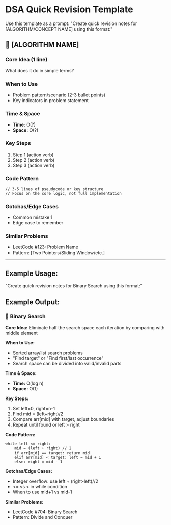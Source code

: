 # DSA Quick Revision Template

Use this template as a prompt: "Create quick revision notes for [ALGORITHM/CONCEPT NAME] using this format:"

## 🎯 **[ALGORITHM NAME]**

### **Core Idea (1 line)**
What does it do in simple terms?

### **When to Use**
- Problem pattern/scenario (2-3 bullet points)
- Key indicators in problem statement

### **Time & Space**
- **Time:** O(?)
- **Space:** O(?)

### **Key Steps**
1. Step 1 (action verb)
2. Step 2 (action verb) 
3. Step 3 (action verb)

### **Code Pattern**
```
// 3-5 lines of pseudocode or key structure
// Focus on the core logic, not full implementation
```

### **Gotchas/Edge Cases**
- Common mistake 1
- Edge case to remember

### **Similar Problems**
- LeetCode #123: Problem Name
- Pattern: [Two Pointers/Sliding Window/etc.]

---

## Example Usage:
"Create quick revision notes for Binary Search using this format:"

## Example Output:

### 🎯 **Binary Search**

**Core Idea:** Eliminate half the search space each iteration by comparing with middle element

**When to Use:**
- Sorted array/list search problems
- "Find target" or "Find first/last occurrence"
- Search space can be divided into valid/invalid parts

**Time & Space:**
- **Time:** O(log n)
- **Space:** O(1)

**Key Steps:**
1. Set left=0, right=n-1
2. Find mid = (left+right)/2  
3. Compare arr[mid] with target, adjust boundaries
4. Repeat until found or left > right

**Code Pattern:**
```
while left <= right:
    mid = (left + right) // 2
    if arr[mid] == target: return mid
    elif arr[mid] < target: left = mid + 1
    else: right = mid - 1
```

**Gotchas/Edge Cases:**
- Integer overflow: use left + (right-left)//2
- <= vs < in while condition
- When to use mid+1 vs mid-1

**Similar Problems:**
- LeetCode #704: Binary Search
- Pattern: Divide and Conquer